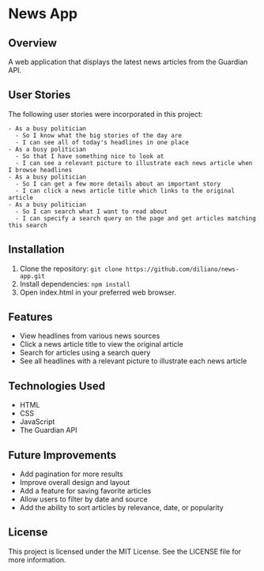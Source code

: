 # News App

## Overview
A web application that displays the latest news articles from the Guardian API.

## User Stories
The following user stories were incorporated in this project:
```
- As a busy politician
  - So I know what the big stories of the day are
  - I can see all of today's headlines in one place
- As a busy politician
  - So that I have something nice to look at
  - I can see a relevant picture to illustrate each news article when I browse headlines
- As a busy politician
  - So I can get a few more details about an important story
  - I can click a news article title which links to the original article
- As a busy politician
  - So I can search what I want to read about
  - I can specify a search query on the page and get articles matching this search
```
## Installation
1. Clone the repository: `git clone https://github.com/diliano/news-app.git`
2. Install dependencies: `npm install`
3. Open index.html in your preferred web browser.

## Features
- View headlines from various news sources
- Click a news article title to view the original article
- Search for articles using a search query
- See all headlines with a relevant picture to illustrate each news article

## Technologies Used
- HTML
- CSS
- JavaScript
- The Guardian API

## Future Improvements
- Add pagination for more results
- Improve overall design and layout
- Add a feature for saving favorite articles
- Allow users to filter by date and source
- Add the ability to sort articles by relevance, date, or popularity

## License
This project is licensed under the MIT License. See the LICENSE file for more information.
